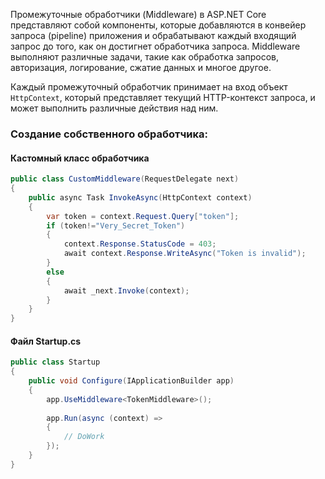 
Промежуточные обработчики (Middleware) в ASP.NET Core представляют собой компоненты, которые добавляются в конвейер запроса (pipeline) приложения и обрабатывают каждый входящий запрос до того, как он достигнет обработчика запроса. Middleware выполняют различные задачи, такие как обработка запросов, авторизация, логирование, сжатие данных и многое другое.

Каждый промежуточный обработчик принимает на вход объект `HttpContext`, который представляет текущий HTTP-контекст запроса, и может выполнить различные действия над ним.

### Создание собственного обработчика:

#### Кастомный класс обработчика
```C#
public class CustomMiddleware(RequestDelegate next)
{
    public async Task InvokeAsync(HttpContext context)
    {
        var token = context.Request.Query["token"];
        if (token!="Very_Secret_Token")
        {
            context.Response.StatusCode = 403;
            await context.Response.WriteAsync("Token is invalid");
        }
        else
        {
            await _next.Invoke(context);
        }
    }
}
```

#### Файл Startup.cs
```C#
public class Startup
{
    public void Configure(IApplicationBuilder app)
    {
        app.UseMiddleware<TokenMiddleware>();
 
        app.Run(async (context) =>
        {
            // DoWork
        });
    }
}
```